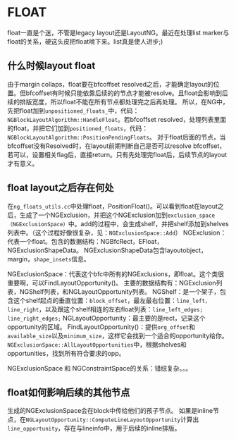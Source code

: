# FLOAT

float一直是个迷，不管是legacy layout还是LayoutNG。最近在处理list marker与float的关系，硬这头皮把float啃下来。list真是使人进步;)

## 什么时候layout float

由于margin collaps，float要在bfcoffset resolved之后，才能确定layout的位置。但bfcoffset有时候只能依靠后续的的节点才能被resolve。且float会影响到后续的排版宽度，所以float不能在所有节点都处理完之后再处理。
所以，在NG中，先把float加到`unpositioned_floats_`中，代码：`NGBlockLayoutAlgorithm::HandleFloat`。若bfcoffset resolved，处理列表里面的float，并把它们加到`positioned_floats`，代码：`NGBlockLayoutAlgorithm::PositionPendingFloats`。
对于float后面的节点，当bfcoffset没有Resolved时，在layout前期判断自己是否可以resolve bfcoffset，若可以，设置相关flag后，直接return。只有先处理完float后，后续节点的layout才有意义。

## float layout之后存在何处

在`ng_floats_utils.cc`中处理float，PositionFloat()。可以看到float在layout之后，生成了一个NGExclusion，并把这个NGExclusion加到`exclusion_space（NGExclusionSpace）`中。add的过程中，会生成shelf，并把shelf添加到shelves列表中。（这个过程好像很复杂，见：`NGExclusionSpace::Add`）
NGExclusion：代表一个float。包含的数据结构：NGBfcRect，EFloat，NGExclusionShapeData。 NGExclusionShapeData包含layoutobject，margin，`shape_insets`信息。

NGExclusionSpace：代表这个bfc中所有的NGExclusions，即float。这个类很重要啊，可以FindLayoutOpportunity()。
主要的数据结构有：NGExclusion列表，NGShelf列表，和NGLayoutOpportunity列表。
NGShelf：是一个架子，包含这个shelf起点的垂直位置：`block_offset`，最左最右位置：`line_left，line_right`，以及跟这个shelf相连的左右float列表：`line_left_edges; line_right_edges;`
NGLayoutOpportunity：最主要的是rect，记录这个opportunity的区域。
FindLayoutOpportunity()：提供`org_offset`和`available_size`以及`minimum_size`，这样它会找到一个适合的opportunity给你。`NGExclusionSpace::AllLayoutOpportunities`中，根据shelves和opportunities，找到所有符合要求的opp。

NGExclusionSpace 和 NGConstraintSpace的关系：错综复杂。。。

## float如何影响后续的其他节点
生成的NGExclusionSpace会在block中传给他们的孩子节点。
如果是inline节点，在`NGLayoutOpportunity::ComputeLineLayoutOpportunity`计算出`line_opportunity`，存在与lineinfo中，用于后续的inline排版。

